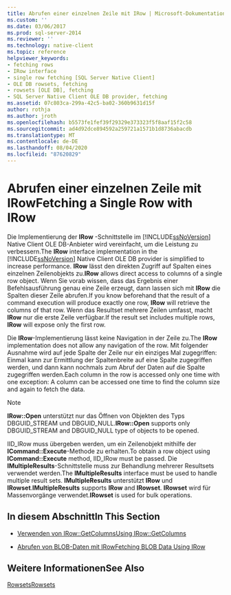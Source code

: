 ```yaml
---
title: Abrufen einer einzelnen Zeile mit IRow | Microsoft-Dokumentation
ms.custom: ''
ms.date: 03/06/2017
ms.prod: sql-server-2014
ms.reviewer: ''
ms.technology: native-client
ms.topic: reference
helpviewer_keywords:
- fetching rows
- IRow interface
- single row fetching [SQL Server Native Client]
- OLE DB rowsets, fetching
- rowsets [OLE DB], fetching
- SQL Server Native Client OLE DB provider, fetching
ms.assetid: 07c803ca-299a-42c5-ba02-360b9631d15f
author: rothja
ms.author: jroth
ms.openlocfilehash: b5573fe1fef39f29329e373323f5f8aaf15f2c58
ms.sourcegitcommit: ad4d92dce894592a259721a1571b1d8736abacdb
ms.translationtype: MT
ms.contentlocale: de-DE
ms.lasthandoff: 08/04/2020
ms.locfileid: "87620829"
---
```

# <a name="fetching-a-single-row-with-irow"></a><span data-ttu-id="68c7c-102">Abrufen einer einzelnen Zeile mit IRow</span><span class="sxs-lookup"><span data-stu-id="68c7c-102">Fetching a Single Row with IRow</span></span>
  <span data-ttu-id="68c7c-103">Die Implementierung der **IRow** -Schnittstelle im [!INCLUDE[ssNoVersion](../../includes/ssnoversion-md.md)] Native Client OLE DB-Anbieter wird vereinfacht, um die Leistung zu verbessern.</span><span class="sxs-lookup"><span data-stu-id="68c7c-103">The **IRow** interface implementation in the [!INCLUDE[ssNoVersion](../../includes/ssnoversion-md.md)] Native Client OLE DB provider is simplified to increase performance.</span></span> <span data-ttu-id="68c7c-104">**IRow** lässt den direkten Zugriff auf Spalten eines einzelnen Zeilenobjekts zu.</span><span class="sxs-lookup"><span data-stu-id="68c7c-104">**IRow** allows direct access to columns of a single row object.</span></span> <span data-ttu-id="68c7c-105">Wenn Sie vorab wissen, dass das Ergebnis einer Befehlsausführung genau eine Zeile erzeugt, dann lassen sich mit **IRow** die Spalten dieser Zeile abrufen.</span><span class="sxs-lookup"><span data-stu-id="68c7c-105">If you know beforehand that the result of a command execution will produce exactly one row, **IRow** will retrieve the columns of that row.</span></span> <span data-ttu-id="68c7c-106">Wenn das Resultset mehrere Zeilen umfasst, macht **IRow** nur die erste Zeile verfügbar.</span><span class="sxs-lookup"><span data-stu-id="68c7c-106">If the result set includes multiple rows, **IRow** will expose only the first row.</span></span>  
  
 <span data-ttu-id="68c7c-107">Die **IRow**-Implementierung lässt keine Navigation in der Zeile zu.</span><span class="sxs-lookup"><span data-stu-id="68c7c-107">The **IRow** implementation does not allow any navigation of the row.</span></span> <span data-ttu-id="68c7c-108">Mit folgender Ausnahme wird auf jede Spalte der Zeile nur ein einziges Mal zugegriffen: Einmal kann zur Ermittlung der Spaltenbreite auf eine Spalte zugegriffen werden, und dann kann nochmals zum Abruf der Daten auf die Spalte zugegriffen werden.</span><span class="sxs-lookup"><span data-stu-id="68c7c-108">Each column in the row is accessed only one time with one exception: A column can be accessed one time to find the column size and again to fetch the data.</span></span>  
  
> [!NOTE]  
>  <span data-ttu-id="68c7c-109">**IRow::Open** unterstützt nur das Öffnen von Objekten des Typs DBGUID_STREAM und DBGUID_NULL.</span><span class="sxs-lookup"><span data-stu-id="68c7c-109">**IRow::Open** supports only DBGUID_STREAM and DBGUID_NULL type of objects to be opened.</span></span>  
  
 <span data-ttu-id="68c7c-110">IID_IRow muss übergeben werden, um ein Zeilenobjekt mithilfe der **ICommand::Execute**-Methode zu erhalten.</span><span class="sxs-lookup"><span data-stu-id="68c7c-110">To obtain a row object using **ICommand::Execute** method, IID_IRow must be passed.</span></span> <span data-ttu-id="68c7c-111">Die **IMultipleResults**-Schnittstelle muss zur Behandlung mehrerer Resultsets verwendet werden.</span><span class="sxs-lookup"><span data-stu-id="68c7c-111">The **IMultipleResults** interface must be used to handle multiple result sets.</span></span> <span data-ttu-id="68c7c-112">**IMultipleResults** unterstützt **IRow** und **IRowset**.</span><span class="sxs-lookup"><span data-stu-id="68c7c-112">**IMultipleResults** supports **IRow** and **IRowset**.</span></span> <span data-ttu-id="68c7c-113">**IRowset** wird für Massenvorgänge verwendet.</span><span class="sxs-lookup"><span data-stu-id="68c7c-113">**IRowset** is used for bulk operations.</span></span>  
  
## <a name="in-this-section"></a><span data-ttu-id="68c7c-114">In diesem Abschnitt</span><span class="sxs-lookup"><span data-stu-id="68c7c-114">In This Section</span></span>  
  
-   [<span data-ttu-id="68c7c-115">Verwenden von IRow::GetColumns</span><span class="sxs-lookup"><span data-stu-id="68c7c-115">Using IRow::GetColumns</span></span>](using-irow-getcolumns.md)  
  
-   [<span data-ttu-id="68c7c-116">Abrufen von BLOB-Daten mit IRow</span><span class="sxs-lookup"><span data-stu-id="68c7c-116">Fetching BLOB Data Using IRow</span></span>](../../database-engine/dev-guide/fetching-blob-data-using-irow.md)  
  
## <a name="see-also"></a><span data-ttu-id="68c7c-117">Weitere Informationen</span><span class="sxs-lookup"><span data-stu-id="68c7c-117">See Also</span></span>  
 [<span data-ttu-id="68c7c-118">Rowsets</span><span class="sxs-lookup"><span data-stu-id="68c7c-118">Rowsets</span></span>](rowsets.md)  
  
  
